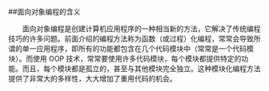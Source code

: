 ##面向对象编程的含义

&emsp;&emsp;面向对象编程是创建计算机应用程序的一种相当新的方法，它解决了传统编程技巧的许多问题。前面介绍的编程方法称为函数（或过程）化编程，常常会导致所谓的单一应用程序，即所有的功能都包含在几个代码模块中（常常是一个代码模块）。而使用 OOP 技术，常常要使用许多代码模块，每个模块都提供特定的功能。而且，每个模块都是孤立的，甚至与其他模块完全独立。这种模块化编程方法提供了非常大的多样性，大大增加了重用代码的机会。